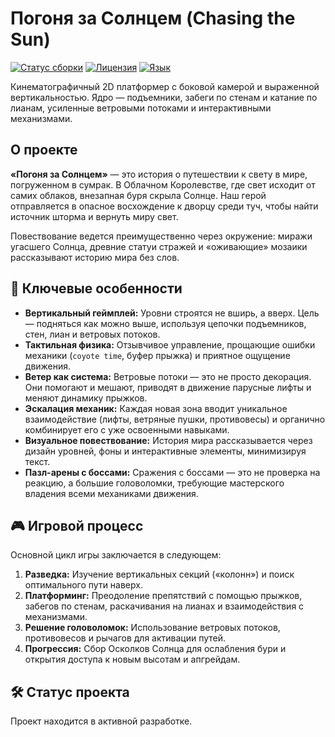 # Погоня за Солнцем (Chasing the Sun)

[![Статус сборки](https://img.shields.io/badge/build-passing-brightgreen)](https://github.com/your-repo/chasing-the-sun)
[![Лицензия](https://img.shields.io/badge/license-MIT-blue.svg)](LICENSE.md)
[![Язык](https://img.shields.io/badge/language-C%23-purple.svg)]()

Кинематографичный 2D платформер с боковой камерой и выраженной вертикальностью. Ядро — подъемники, забеги по стенам и катание по лианам, усиленные ветровыми потоками и интерактивными механизмами.

## О проекте

**«Погоня за Солнцем»** — это история о путешествии к свету в мире, погруженном в сумрак. В Облачном Королевстве, где свет исходит от самих облаков, внезапная буря скрыла Солнце. Наш герой отправляется в опасное восхождение к дворцу среди туч, чтобы найти источник шторма и вернуть миру свет.

Повествование ведется преимущественно через окружение: миражи угасшего Солнца, древние статуи стражей и «оживающие» мозаики рассказывают историю мира без слов.

## 🎯 Ключевые особенности

*   **Вертикальный геймплей:** Уровни строятся не вширь, а вверх. Цель — подняться как можно выше, используя цепочки подъемников, стен, лиан и ветровых потоков.
*   **Тактильная физика:** Отзывчивое управление, прощающие ошибки механики (`coyote time`, буфер прыжка) и приятное ощущение движения.
*   **Ветер как система:** Ветровые потоки — это не просто декорация. Они помогают и мешают, приводят в движение парусные лифты и меняют динамику прыжков.
*   **Эскалация механик:** Каждая новая зона вводит уникальное взаимодействие (лифты, ветряные пушки, противовесы) и органично комбинирует его с уже освоенными навыками.
*   **Визуальное повествование:** История мира рассказывается через дизайн уровней, фоны и интерактивные элементы, минимизируя текст.
*   **Пазл-арены с боссами:** Сражения с боссами — это не проверка на реакцию, а большие головоломки, требующие мастерского владения всеми механиками движения.

## 🎮 Игровой процесс

Основной цикл игры заключается в следующем:
1.  **Разведка:** Изучение вертикальных секций («колонн») и поиск оптимального пути наверх.
2.  **Платформинг:** Преодоление препятствий с помощью прыжков, забегов по стенам, раскачивания на лианах и взаимодействия с механизмами.
3.  **Решение головоломок:** Использование ветровых потоков, противовесов и рычагов для активации путей.
4.  **Прогрессия:** Сбор Осколков Солнца для ослабления бури и открытия доступа к новым высотам и апгрейдам.

## 🛠️ Статус проекта

Проект находится в активной разработке.
